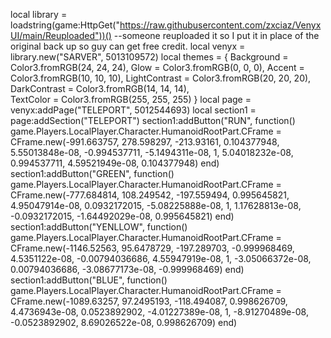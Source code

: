 local library = loadstring(game:HttpGet("https://raw.githubusercontent.com/zxciaz/VenyxUI/main/Reuploaded"))() --someone reuploaded it so I put it in place of the original back up so guy can get free credit.
local venyx = library.new("SARVER", 5013109572)
local themes = {
Background = Color3.fromRGB(24, 24, 24),
Glow = Color3.fromRGB(0, 0, 0),
Accent = Color3.fromRGB(10, 10, 10),
LightContrast = Color3.fromRGB(20, 20, 20),
DarkContrast = Color3.fromRGB(14, 14, 14),  
TextColor = Color3.fromRGB(255, 255, 255)
}
local page = venyx:addPage("TELEPORT", 5012544693)
local section1 = page:addSection("TELEPORT")
section1:addButton("RUN", function()
game.Players.LocalPlayer.Character.HumanoidRootPart.CFrame = CFrame.new(-991.663757, 278.598297, -213.93161, 0.104377948, 5.55013848e-08, -0.994537711, -5.1494311e-08, 1, 5.04018232e-08, 0.994537711, 4.59521949e-08, 0.104377948)
end)
section1:addButton("GREEN", function()
game.Players.LocalPlayer.Character.HumanoidRootPart.CFrame = CFrame.new(-777.684814, 108.249542, -197.559494, 0.995645821, 4.95047914e-08, 0.0932172015, -5.08225888e-08, 1, 1.17628813e-08, -0.0932172015, -1.64492029e-08, 0.995645821)
end)
section1:addButton("YENLLOW", function()
game.Players.LocalPlayer.Character.HumanoidRootPart.CFrame = CFrame.new(-1146.52563, 95.6478729, -197.289703, -0.999968469, 4.5351122e-08, -0.00794036686, 4.55947919e-08, 1, -3.05066372e-08, 0.00794036686, -3.08677173e-08, -0.999968469) 
end)
section1:addButton("BLUE", function()
game.Players.LocalPlayer.Character.HumanoidRootPart.CFrame = CFrame.new(-1089.63257, 97.2495193, -118.494087, 0.998626709, 4.4736943e-08, 0.0523892902, -4.01227389e-08, 1, -8.91270489e-08, -0.0523892902, 8.69026522e-08, 0.998626709)
end)
